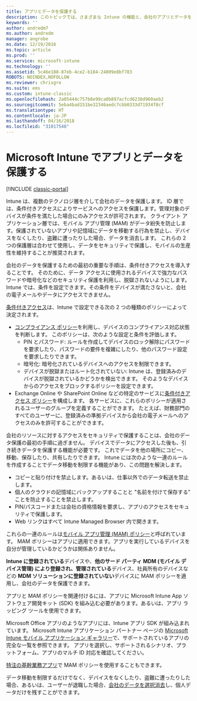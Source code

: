 ```yaml
---
title: アプリとデータを保護する
description: このトピックでは、さまざまな Intune の機能と、会社のアプリとデータを保護するために使用可能な機能について説明します。
keywords: ''
author: andredm7
ms.author: andredm
manager: angrobe
ms.date: 12/19/2016
ms.topic: article
ms.prod: ''
ms.service: microsoft-intune
ms.technology: ''
ms.assetid: 5c46e188-87eb-4ce2-b184-24809e8bf783
ROBOTS: NOINDEX,NOFOLLOW
ms.reviewer: chrisgre
ms.suite: ems
ms.custom: intune-classic
ms.openlocfilehash: 2a05444c757b8e99ca0b897acfcd6238d960aeb2
ms.sourcegitcommit: 5eba4bad151be32346aedc7cbb0333d71934f8cf
ms.translationtype: HT
ms.contentlocale: ja-JP
ms.lasthandoff: 04/16/2018
ms.locfileid: "31017548"
---
```

# <a name="protect-apps-and-data-with-microsoft-intune"></a>Microsoft Intune でアプリとデータを保護する

[!INCLUDE [classic-portal](../includes/classic-portal.md)]

Intune は、複数のテクノロジ層を介して会社のデータを保護します。 ID 層では、条件付きアクセスによりサービスへのアクセスを保護します。管理対象のデバイスが条件を満たした場合にのみアクセスが許可されます。 クライアント アプリケーション層では、モバイル アプリ管理 (MAM) がデータ紛失を防止します。保護されていないアプリや記憶域にデータを移動する行為を禁止し、デバイスをなくしたり、盗難に遭ったりした場合、データを消去します。 これらの 2 つの保護層は合わせて使用し、データをセキュリティで保護し、モバイルの生産性を維持することが推奨されます。

会社のデータを保護するための最初の重要な手順は、条件付きアクセスを導入することです。 そのために、データ アクセスに使用されるデバイスで強力なパスワードや暗号化などのセキュリティ保護を利用し、脱獄されないようにします。 Intune では、条件を設定できます。その条件をデバイスが満たさないと、会社の電子メールやデータにアクセスできません。

[条件付きアクセス](restrict-access-to-email-and-o365-services-with-microsoft-intune.md)は、Intune で設定できる次の 2 つの種類のポリシーによって決定されます。
- [コンプライアンス ポリシー](introduction-to-device-compliance-policies-in-microsoft-intune.md)を利用し、デバイスのコンプライアンス対応状態を判断します。 このポリシーは、次のような設定と条件を評価します。
  - PIN とパスワード: ルールを作成してデバイスのロック解除にパスワードを要求したり、パスワードの要件を複雑にしたり、他のパスワード設定を要求したりできます。
  - 暗号化: 暗号化されているデバイスへのアクセスを制限できます。
  - デバイスが脱獄またはルート化されていない: Intune は、登録済みのデバイスが脱獄されているかどうかを検出できます。 そのようなデバイスからのアクセスをブロックするポリシーを設定できます。
- Exchange Online や SharePoint Online などの特定のサービスに[条件付きアクセス ポリシー](restrict-access-to-email-and-o365-services-with-microsoft-intune.md)を構成します。 各サービスに、これらのポリシーが適用されるユーザーのグループを定義することができます。 たとえば、財務部門のすべてのユーザーに、登録済みの準拠デバイスから会社の電子メールへのアクセスのみを許可することができます。

会社のリソースに対するアクセスをセキュリティで保護することは、会社のデータ保護の最初の手順に過ぎません。 デバイスでデータにアクセスした後も、引き続きデータを保護する機能が必要です。 これでデータを他の場所にコピー、移動、保存したり、共有したりできます。 Intune には次のような一連のルールを作成することでデータ移動を制限する機能があり、この問題を解決します。
- コピーと貼り付けを禁止します。あるいは、仕事以外でのデータ転送を禁止します。
- 個人のクラウドの記憶域にバックアップすることと "名前を付けて保存する" ことを防止することを禁止します。
- PIN/パスコードまたは会社の資格情報を要求し、アプリのアクセスをセキュリティで保護します。
- Web リンクはすべて Intune Managed Browser 内で開きます。

これらの一連のルールは[モバイル アプリ管理 (MAM) ポリシー](protect-app-data-using-mobile-app-management-policies-with-microsoft-intune.md)と呼ばれています。 MAM ポリシーはアプリに適用できます。アプリを実行しているデバイスを自分が管理しているかどうかは関係ありません。  

**Intune に登録されている**デバイスや、**他のサード パーティ MDM (モバイル デバイス管理) により登録され、管理されている**デバイス、社員所有のデバイスなどの **MDM ソリューションに登録されていない**デバイスに MAM ポリシーを適用し、会社のデータを保護できます。

アプリと MAM ポリシーを関連付けるには、アプリに Microsoft Intune App ソフトウェア開発キット (SDK) を組み込む必要があります。あるいは、アプリ ラッピング ツールを使用できます。

Microsoft Office アプリのようなアプリには、Intune アプリ SDK が組み込まれています。 Microsoft Intune アプリケーション パートナー ページの [Microsoft Intune モバイル アプリケーション ギャラリー](https://www.microsoft.com/cloud-platform/microsoft-intune-apps)で、サポートされているアプリの完全な一覧を参照できます。 アプリを選択し、サポートされるシナリオ、プラットフォーム、アプリのマルチ ID 対応を確認してください。

[特注の基幹業務アプリ](/intune/apps-prepare-mobile-application-management)で MAM ポリシーを使用することもできます。

データ移動を制限するだけでなく、デバイスをなくしたり、盗難に遭ったりした場合、あるいは、ユーザーが退職した場合、[会社のデータを選択消去](wipe-managed-company-app-data-with-microsoft-intune.md)し、個人データだけを残すことができます。
